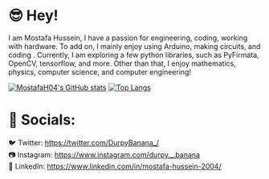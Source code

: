 # 😎 Hey!<br />

I am Mostafa Hussein, I have a passion for engineering, coding, working with hardware. To add on, I mainly enjoy using Arduino, 
making circuits, and coding . Currently, I am exploring a few python libraries, 
such as PyFirmata, OpenCV, tensorflow, and more. Other than that, I enjoy mathematics, physics, computer science, and computer engineering!

[![MostafaH04's GitHub stats](https://github-readme-stats.vercel.app/api?username=MostafaH04&theme=tokyonight&hide=prs,issues&hide_border=true&border_radius=0&count_private=true)](https://github.com/MostafaH04)
[![Top Langs](https://github-readme-stats.vercel.app/api/top-langs/?username=MostafaH04)](https://github.com/MostafaH04)

# 📣 Socials:<br />
🐦 Twitter: https://twitter.com/DurpyBanana_/ <br />
📷 Instagram: https://www.instagram.com/durpy._.banana <br />
📜 LinkedIn: https://www.linkedin.com/in/mostafa-hussein-2004/ <br />

